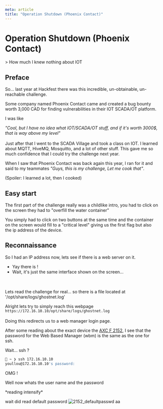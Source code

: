 ```yaml
---
meta: article
title: "Operation Shutdown (Phoenix Contact)"
---
```

# Operation Shutdown (Phoenix Contact)
<div class="subtitle">
    > How much I knew nothing about IOT
</div>

## Preface
So... last year at Hackfest there was this incredible, un-obtainable, un-reachable challenge.

Some company named Phoenix Contact came and created a bug bounty worth 3,000 CAD for finding vulnerabilities in their IOT SCADA/OT platform.

I was like 

*"Cool, but I have no idea what IOT/SCADA/OT stuff, and if it's worth 3000$, that is way above my level"*
<br>
<br>
Just after that I went to the SCADA Village and took a class on IOT. I learned about MQTT, HiveMQ, Mosquitto, and a lot of other stuff.
This gave me so much confidence that I could try the challenge next year.

When I saw that Phoenix Contact was back again this year, I ran for it and said to my teammates *"Guys, this is my challenge, Let me cook that"*.

(Spoiler: I learned a lot, then I cooked)

## Easy start
The first part of the challenge really was a childlike intro, you had to click on the screen they had to "overfill the water container"

You simply had to click on two buttons at the same time and the container on the screen would fill to a "critical level" giving us the first flag but also the ip address of the device.

## Reconnaissance
So I had an IP address now, lets see if there is a web server on it.
- Yay there is !
- Wait, it's just the same interface shown on the screen...
<br>
<br>
Lets read the challenge for real... so there is a file located at '/opt/share/logs/ghostnet.log'

Alright lets try to simply reach this webpage `https://172.16.10.10/opt/share/logs/ghostnet.log`
<br>
<br>
Doing this redirects us to a web manager login page.

After some reading about the exact device the [AXC F 2152](https://product-download.phoenixcontact.com/10717664?response-content-disposition=inline;%20filename%3D%22um_en_axc_f_x152_observe_hw_version_107708_en_14.pdf%22&Expires=1761173026&Signature=zGV97gDL7i-De2CPD4dA~eeOvHJnfkiipPc93DIifBIzP~z0iB-rZFVMvFRaUpMJgJ4szKn3yedlGRVVd9x08PoyrvVsv8Xx90h3awjwEVOfmcXfCSxnpTwWLlA~wlWcvlPayGEeUCtOssuE9na9Cp1TyirXTemXEeNz9PKHEZNQaQUianHB4~~ZQlPqCAbkYCl-c2bDfGmPO6pT75eEyjyn2100eVsw7sRl6ZPik0Y10Isuz3RYX90vQBQMceJPmawoWTGjgTWPNAfeW05VbslL5mNBT6te2mW~wkXJ7BbV9L0JkdTLhWhSl0Msl5aGdio4Tqod-d5KD6OzQ1Elyg__&Key-Pair-Id=K1I2N54A7B0GD), I see that the password for the Web Based Manager (wbm) is the same as the one for ssh.

Wait... ssh ?
```sh
󰣇 ~ ❯ ssh 172.16.10.10                                                                                                     15:48
youllou@172.16.10.10's password:

```
OMG !

Well now whats the user name and the password

\*reading intensify\*

wait did read default password ![2152_defaultpasswd](/writeups/hackfest_2025/2152_defaultpasswd.png)
aa